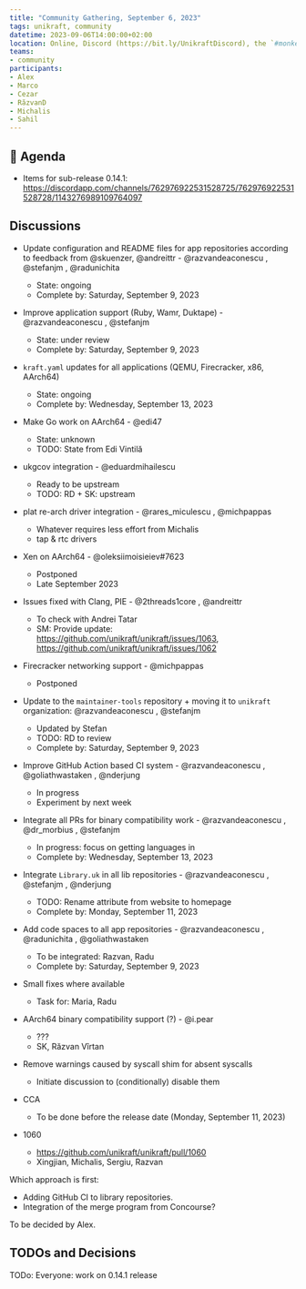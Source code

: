 ```yaml
---
title: "Community Gathering, September 6, 2023"
tags: unikraft, community
datetime: 2023-09-06T14:00:00+02:00
location: Online, Discord (https://bit.ly/UnikraftDiscord), the `#monkey-business` voice channel
teams:
- community
participants:
- Alex
- Marco
- Cezar
- RăzvanD
- Michalis
- Sahil
---
```


## :dart: Agenda

- Items for sub-release 0.14.1: https://discordapp.com/channels/762976922531528725/762976922531528728/1143276989109764097

## Discussions

- Update configuration and README files for app repositories according to feedback from @skuenzer, @andreittr  - @razvandeaconescu , @stefanjm , @radunichita
  - State: ongoing
  - Complete by: Saturday, September 9, 2023

- Improve application support (Ruby, Wamr, Duktape) - @razvandeaconescu , @stefanjm
  - State: under review
  - Complete by: Saturday, September 9, 2023

- `kraft.yaml` updates for all applications (QEMU, Firecracker, x86, AArch64)
  - State: ongoing
  - Complete by: Wednesday, September 13, 2023

- Make Go work on AArch64 - @edi47
  - State: unknown
  - TODO: State from Edi Vintilă

- ukgcov integration - @eduardmihailescu
  - Ready to be upstream
  - TODO: RD + SK: upstream

- plat re-arch driver integration  - @rares_miculescu , @michpappas
  - Whatever requires less effort from Michalis
  - tap & rtc drivers

- Xen on AArch64 - @oleksiimoisieiev#7623
  - Postponed
  - Late September 2023

- Issues fixed with Clang, PIE - @2threads1core  , @andreittr
  - To check with Andrei Tatar
  - SM: Provide update: https://github.com/unikraft/unikraft/issues/1063, https://github.com/unikraft/unikraft/issues/1062

- Firecracker networking support - @michpappas
  - Postponed

- Update to the `maintainer-tools` repository + moving it to `unikraft` organization: @razvandeaconescu , @stefanjm
  - Updated by Stefan
  - TODO: RD to review
  - Complete by: Saturday, September 9, 2023

- Improve GitHub Action based CI system - @razvandeaconescu , @goliathwastaken , @nderjung
  - In progress
  - Experiment by next week

- Integrate all PRs for binary compatibility work - @razvandeaconescu , @dr_morbius , @stefanjm
  - In progress: focus on getting languages in
  - Complete by: Wednesday, September 13, 2023

- Integrate `Library.uk` in all lib repositories - @razvandeaconescu , @stefanjm , @nderjung
  - TODO: Rename attribute from website to homepage
  - Complete by: Monday, September 11, 2023

- Add code spaces to all app repositories - @razvandeaconescu , @radunichita , @goliathwastaken
  - To be integrated: Razvan, Radu
  - Complete by: Saturday, September 9, 2023

- Small fixes where available
  - Task for: Maria, Radu

- AArch64 binary compatibility support (?) - @i.pear
  - ???
  - SK, Răzvan Vîrtan

- Remove warnings caused by syscall shim for absent syscalls
  - Initiate discussion to (conditionally) disable them

- CCA
  - To be done before the release date (Monday, September 11, 2023)

- 1060
  - https://github.com/unikraft/unikraft/pull/1060
  - Xingjian, Michalis, Sergiu, Razvan

Which approach is first:

- Adding GitHub CI to library repositories.
- Integration of the merge program from Concourse?

To be decided by Alex.

## TODOs and Decisions

TODo: Everyone: work on 0.14.1 release
